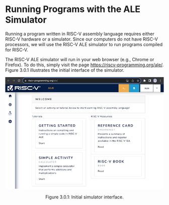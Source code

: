 # Running Programs with the ALE Simulator

Running a program written in RISC-V assembly language requires either RISC-V hardware or a simulator.
Since our computers do not have RISC-V processors, we will use the RISC-V ALE simulator to run programs compiled for RISC-V.

The RISC-V ALE simulator will run in your web browser (e.g., Chrome or Firefox). To do this, simply visit the page https://riscv-programming.org/ale/.
Figure 3.0.1 illustrates the initial interface of the simulator.

<div style="text-align:center">

<img src="img/ch03_00_01.png" alt="simulator interface"/>

<span class="caption">Figure 3.0.1: Initial simulator interface.</span>

</div>